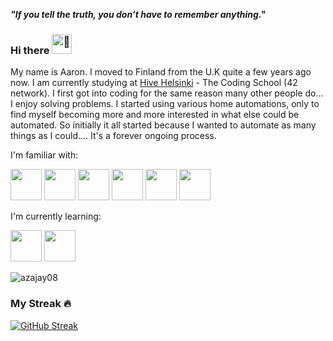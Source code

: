 **_"If you tell the truth, you don’t have to remember anything."_**


### Hi there <picture><source srcset="https://fonts.gstatic.com/s/e/notoemoji/latest/1f44b/512.webp" type="image/webp"><img src="https://fonts.gstatic.com/s/e/notoemoji/latest/1f44b/512.gif" alt="👋" width="32" height="32"></picture>
My name is Aaron. I moved to Finland from the U.K quite a few years ago now. I am currently studying at [Hive Helsinki](https://www.hive.fi/en/) - The Coding School (42 network). I first got into coding for the same reason many other people do... I enjoy solving problems. I started using various home automations, only to find myself becoming more and more interested in what else could be automated. So initially it all started because I wanted to automate as many things as I could.... It's a forever ongoing process.

I'm familiar with:


<img src="https://cdn.jsdelivr.net/gh/devicons/devicon/icons/c/c-original.svg" width="50" height="50"/>  <img src="https://cdn.jsdelivr.net/gh/devicons/devicon/icons/python/python-original.svg" width="50" height="50"/>  <img src="https://cdn.jsdelivr.net/gh/devicons/devicon/icons/bash/bash-original.svg" width="50" height="50"/>  <img src="https://cdn.jsdelivr.net/gh/devicons/devicon/icons/git/git-original.svg" width="50" height="50"/>  <img src="https://cdn.jsdelivr.net/gh/devicons/devicon/icons/vscode/vscode-original.svg" width="50" height="50"/>
 <img src="https://cdn.jsdelivr.net/gh/devicons/devicon/icons/raspberrypi/raspberrypi-original.svg" width="50" height="50"/>

I'm currently learning:

<img src="https://cdn.jsdelivr.net/gh/devicons/devicon/icons/java/java-original-wordmark.svg" width="50" height="50"/> <img src="https://cdn.jsdelivr.net/gh/devicons/devicon/icons/scala/scala-original.svg" width="50" height="50"/>



 <img src="https://github-readme-stats.vercel.app/api/top-langs?username=azajay08&show_icons=true&theme=vision-friendly-dark&locale=en&layout=compact" alt="azajay08" />


### My Streak 🔥
[![GitHub Streak](https://streak-stats.demolab.com?user=azajay08&theme=vision-friendly-dark&border_radius=1)](https://git.io/streak-stats)


